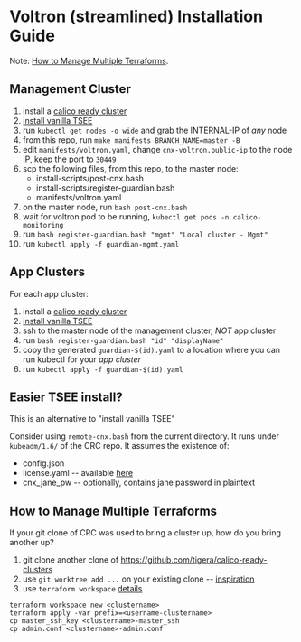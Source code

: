 
# Voltron (streamlined) Installation Guide

Note: [How to Manage Multiple Terraforms](#how-to-manage-multiple-terraforms).

## Management Cluster

1. install a [calico ready cluster](https://github.com/tigera/calico-ready-clusters)
1. [install vanilla TSEE](https://tigera.atlassian.net/wiki/spaces/ENG/pages/46759954/Install+CNX+with+CRC+calico-ready-clusters)
1. run `kubectl get nodes -o wide` and grab the INTERNAL-IP of _any_ node
1. from this repo, run `make manifests BRANCH_NAME=master -B`
1. edit `manifests/voltron.yaml`, change `cnx-voltron.public-ip` to the node IP, keep the port to `30449`
1. scp the following files, from this repo, to the master node:  
   - install-scripts/post-cnx.bash
   - install-scripts/register-guardian.bash
   - manifests/voltron.yaml
1. on the master node, run `bash post-cnx.bash`
1. wait for voltron pod to be running, `kubectl get pods -n calico-monitoring`
1. run `bash register-guardian.bash "mgmt" "Local cluster - Mgmt"`
1. run `kubectl apply -f guardian-mgmt.yaml`

## App Clusters

For each app cluster:

1. install a [calico ready cluster](https://github.com/tigera/calico-ready-clusters)
1. [install vanilla TSEE](https://tigera.atlassian.net/wiki/spaces/ENG/pages/46759954/Install+CNX+with+CRC+calico-ready-clusters)
1. ssh to the master node of the management cluster, _NOT_ app cluster
1. run `bash register-guardian.bash "id" "displayName"`
1. copy the generated `guardian-$(id).yaml` to a location where you can run kubectl for your _app cluster_
1. run `kubectl apply -f guardian-$(id).yaml`

## Easier TSEE install?

This is an alternative to "install vanilla TSEE"

Consider using `remote-cnx.bash` from the current directory. It runs under
`kubeadm/1.6/` of the CRC repo. It assumes the existence of:

- config.json
- license.yaml  -- available [here](https://tigera.atlassian.net/wiki/spaces/ENG/pages/44925032/Files+we+should+neither+lose+nor+give+away+test+licenses+secrets+etc)
- cnx_jane_pw   -- optionally, contains jane password in plaintext

## How to Manage Multiple Terraforms

If your git clone of CRC was used to bring a cluster up, how do you bring another up?

1. git clone another clone of https://github.com/tigera/calico-ready-clusters
1. use `git worktree add ...` on your existing clone -- [inspiration](https://spin.atomicobject.com/2016/06/26/parallelize-development-git-worktrees/)
1. use `terraform workspace` [details](https://www.terraform.io/docs/state/workspaces.html)

```
terraform workspace new <clustername>
terraform apply -var prefix=<username-clustername>
cp master_ssh_key <clustername>-master_ssh
cp admin.conf <clustername>-admin.conf
```

